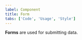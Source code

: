 ```yaml
---
label: Component
title: Form
tabs: ['Code', 'Usage', 'Style']
---
```


<page-intro>**Forms** are used for submitting data.</page-intro>

<component 
    name="Form"
    component="form" 
    variation="form"
    codepen="pdWorZ"
    hasReactVersion="true"
    hasAngularVersion="true"
    haslightversion="true"
    >
</component>
<component-docs component="form"></component-docs>
